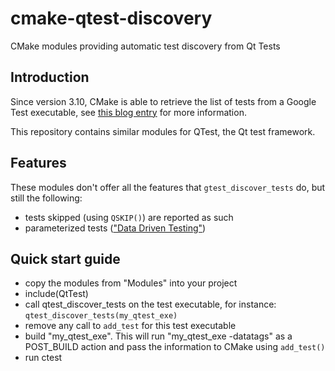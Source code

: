 # cmake-qtest-discovery
CMake modules providing automatic test discovery from Qt Tests

## Introduction

Since version 3.10, CMake is able to retrieve the list of tests from a Google Test executable, see [this blog entry](https://blog.kitware.com/dynamic-google-test-discovery-in-cmake-3-10/) for more information.

This repository contains similar modules for QTest, the Qt test framework.

## Features
These modules don't offer all the features that ```gtest_discover_tests``` do, but still the following:
* tests skipped (using ```QSKIP()```) are reported as such
* parameterized tests (["Data Driven Testing"](https://doc.qt.io/qt-5/qttestlib-tutorial2-example.html))

## Quick start guide

* copy the modules from "Modules" into your project
* include(QtTest)
* call qtest_discover_tests on the test executable, for instance: ```qtest_discover_tests(my_qtest_exe)```
* remove any call to ```add_test``` for this test executable
* build "my_qtest_exe". This will run "my_qtest_exe -datatags" as a POST_BUILD action and pass the information to CMake using ```add_test()```
* run ctest
